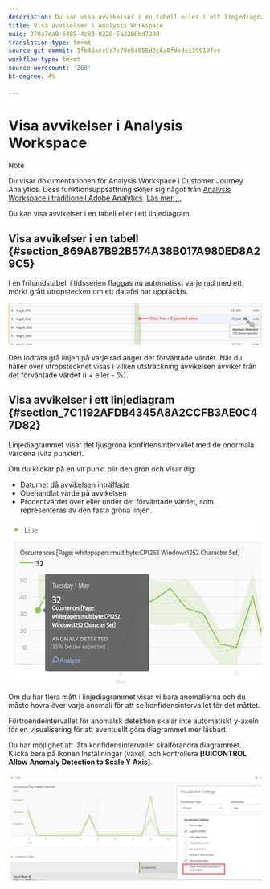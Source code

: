 ```yaml
---
description: Du kan visa avvikelser i en tabell eller i ett linjediagram.
title: Visa avvikelser i Analysis Workspace
uuid: 270a7ea9-6485-4c83-8220-5a2200bd7200
translation-type: tm+mt
source-git-commit: 1fb46acc9c7c70e64058d2c6a8fdcde119910fec
workflow-type: tm+mt
source-wordcount: '268'
ht-degree: 4%

---
```



# Visa avvikelser i Analysis Workspace

>[!NOTE]
>
>Du visar dokumentationen för Analysis Workspace i Customer Journey Analytics. Dess funktionsuppsättning skiljer sig något från [Analysis Workspace i traditionell Adobe Analytics](https://docs.adobe.com/content/help/en/analytics/analyze/analysis-workspace/home.html). [Läs mer …](/help/getting-started/cja-aa.md)

Du kan visa avvikelser i en tabell eller i ett linjediagram.

## Visa avvikelser i en tabell {#section_869A87B92B574A38B017A980ED8A29C5}

I en frihandstabell i tidsserien flaggas nu automatiskt varje rad med ett mörkt grått utropstecken om ett datafel har upptäckts.

![](assets/anomaly_detected.png)

Den lodräta grå linjen på varje rad anger det förväntade värdet. När du håller över utropstecknet visas i vilken utsträckning avvikelsen avviker från det förväntade värdet (i + eller - %).

## Visa avvikelser i ett linjediagram {#section_7C1192AFDB4345A8A2CCFB3AE0C47D82}

Linjediagrammet visar det ljusgröna konfidensintervallet med de onormala värdena (vita punkter).

Om du klickar på en vit punkt blir den grön och visar dig:

* Datumet då avvikelsen inträffade
* Obehandlat värde på avvikelsen
* Procentvärdet över eller under det förväntade värdet, som representeras av den fasta gröna linjen.

<!--* The Analyze link to start [Contribution Analysis](/help/analysis-workspace/virtual-analyst/contribution-analysis/ca-tokens.md).-->

![](assets/anomaly_linechart.png)

Om du har flera mått i linjediagrammet visar vi bara anomalierna och du måste hovra över varje anomali för att se konfidensintervallet för det måttet.

Förtroendeintervallet för anomalsk detektion skalar inte automatiskt y-axeln för en visualisering för att eventuellt göra diagrammet mer läsbart.

Du har möjlighet att låta konfidensintervallet skalförändra diagrammet. Klicka bara på ikonen Inställningar (växel) och kontrollera **[!UICONTROL Allow Anomaly Detection to Scale Y Axis]**.

![](assets/scale-y-axis.png)

